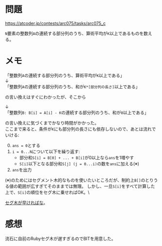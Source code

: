 # 問題

https://atcoder.jp/contests/arc075/tasks/arc075_c

`N`要素の整数列`A`の連続する部分列のうち、算術平均が`K`以上であるものを数える。

# メモ

「整数列`A`の連続する部分列のうち、算術平均が`K`以上である」\
↓\
「整数列`A`の連続する部分列のうち、和が`K*[部分列の長さ]`以上である」

の言い換えはすぐにわかったが、そこから

↓\
「整数列`B: B[i] = A[i] - K`の連続する部分列のうち、和が`0`以上である」

の言い換えに気づくまでかなり時間がかかった。\
ここまで来ると、条件が`K`にも部分列の長さにも依存しないので、あとは流れでいける:

0. `ans = 0`とする
1. `i = 0...N`について以下を繰り返す:
    - 部分和`S[i] = B[0] + ... + B[i]`が0以上なら`ans`を1増やす
    - `S[i]`以下となる部分和`S[j] (j = 0...i)`の数を`ans`に加える(※)
2. `ans`を出力

(※)のためにはセグメント木的なものを使いたいところだが、制約上`B[]`のとりうる値の範囲が広すぎてそのままでは無理。
しかし、一旦`S[i]`をすべて計算した上で、`S[i]`の順位をセグ木に乗せればOK。\

[セグ木が早ければな](https://atcoder.jp/contests/arc075/submissions/4570765)。

# 感想

流石に自前のRubyセグ木が遅すぎるのでBITを用意した。
